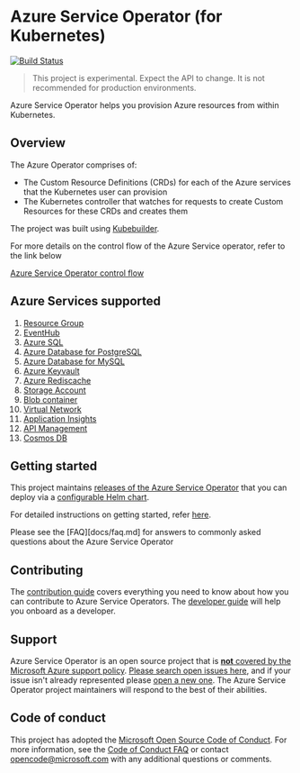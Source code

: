 # Azure Service Operator (for Kubernetes)

[![Build Status](https://dev.azure.com/azure/azure-service-operator/_apis/build/status/Azure.azure-service-operator?branchName=master)](https://dev.azure.com/azure/azure-service-operator/_build/latest?definitionId=36&branchName=master)

> This project is experimental. Expect the API to change. It is not recommended for production environments.

Azure Service Operator helps you provision Azure resources from within Kubernetes.

## Overview

The Azure Operator comprises of:

- The Custom Resource Definitions (CRDs) for each of the Azure services that the Kubernetes user can provision
- The Kubernetes controller that watches for requests to create Custom Resources for these CRDs and creates them

The project was built using [Kubebuilder](https://book.kubebuilder.io/).

For more details on the control flow of the Azure Service operator, refer to the link below

[Azure Service Operator control flow](/docs/design/controlflow.md)

## Azure Services supported

1. [Resource Group](/docs/services/resourcegroup/resourcegroup.md)
2. [EventHub](/docs/services/eventhub/eventhub.md)
3. [Azure SQL](/docs/services/azuresql/azuresql.md)
4. [Azure Database for PostgreSQL](/docs/services/postgresql/postgresql.md)
5. [Azure Database for MySQL](/docs/services/mysql/mysql.md)
6. [Azure Keyvault](/docs/services/keyvault/keyvault.md)
7. [Azure Rediscache](/docs/services/rediscache/rediscache.md)
8. [Storage Account](/docs/services/storage/storageaccount.md)
9. [Blob container](/docs/services/storage/blobcontainer.md)
10. [Virtual Network](/docs/services/virtualnetwork/virtualnetwork.md)
11. [Application Insights](/docs/services/appinsights/appinsights.md)
12. [API Management](/docs/services/apimgmt/apimgmt.md)
13. [Cosmos DB](/docs/services/cosmosdb/cosmosdb.md)

## Getting started

This project maintains [releases of the Azure Service Operator](https://github.com/Azure/azure-service-operator/releases) that you can deploy via a [configurable Helm chart](/charts/azure-service-operator).

For detailed instructions on getting started, refer [here](docs/howto/contents.md).

Please see the [FAQ][docs/faq.md] for answers to commonly asked questions about the Azure Service Operator

## Contributing

The [contribution guide][contribution-guide] covers everything you need to know about how you can contribute to Azure Service Operators. The [developer guide][developer-guide] will help you onboard as a developer.

## Support

Azure Service Operator is an open source project that is [**not** covered by the Microsoft Azure support policy](https://support.microsoft.com/en-us/help/2941892/support-for-linux-and-open-source-technology-in-azure). [Please search open issues here](https://github.com/Azure/azure-service-operator/issues), and if your issue isn't already represented please [open a new one](https://github.com/Azure/azure-service-operator/issues/new/choose). The Azure Service Operator project maintainers will respond to the best of their abilities.

## Code of conduct

This project has adopted the [Microsoft Open Source Code of Conduct](https://opensource.microsoft.com/codeofconduct/). For more information, see the [Code of Conduct FAQ](https://opensource.microsoft.com/codeofconduct/faq) or contact [opencode@microsoft.com](mailto:opencode@microsoft.com) with any additional questions or comments.

[contribution-guide]: CONTRIBUTING.md
[developer-guide]: docs/howto/contents.md
[FAQ]: docs/faq.md